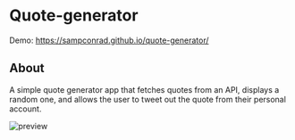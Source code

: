 # Quote-generator
Demo: https://sampconrad.github.io/quote-generator/
## About
A simple quote generator app that fetches quotes from an API, displays a random one, and allows the user to tweet out the quote from their personal account.

![preview](https://i.imgur.com/mkTsUfM.png)

